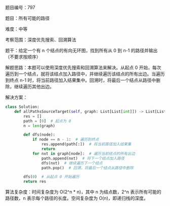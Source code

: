 题目编号：797

题目：所有可能的路径

难度：中等

考察范围：深度优先搜索、回溯算法

题干：给定一个有 n 个结点的有向无环图，找到所有从 0 到 n-1 的路径并输出（不要求按顺序）

解题思路：本题可以使用深度优先搜索和回溯算法来解决。从起点 0 开始，每次遍历到一个结点，就将该结点加入路径中，并继续遍历该结点的所有出边。当遍历到终点 n-1 时，将当前路径加入结果集中。回溯时，将最后一个结点从路径中删除，继续遍历其他出边。

解决方案：

```python
class Solution:
    def allPathsSourceTarget(self, graph: List[List[int]]) -> List[List[int]]:
        res = []
        path = [0]  # 起点为 0
        n = len(graph)

        def dfs(node):
            if node == n - 1:  # 遍历到终点
                res.append(path[:])  # 将当前路径加入结果集
                return
            for nxt in graph[node]:  # 遍历当前结点的所有出边
                path.append(nxt)  # 将下一个结点加入路径
                dfs(nxt)  # 继续遍历下一个结点
                path.pop()  # 回溯，将最后一个结点从路径中删除

        dfs(0)  # 从起点 0 开始遍历
        return res
```

算法复杂度：时间复杂度为 O(2^n * n)，其中 n 为结点数，2^n 表示所有可能的路径数，n 表示每个路径的长度。空间复杂度为 O(n)，即递归栈的深度。